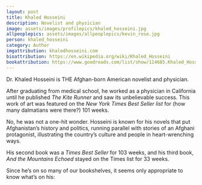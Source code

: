 ```yaml
---
layout: post
title: Khaled Hosseini
description: Novelist and physician
image: assets/images/profilepics/khaled_hosseini.jpg
allpeoplepics: assets/images/allpeoplepics/kevin_rose.jpg
person: khaled_hosseini
category: Author
imgattribution: khaledhosseini.com
bioattribution: https://en.wikipedia.org/wiki/Khaled_Hosseini
bookattribution: https://www.goodreads.com/list/show/114685.Khaled_Hosseini_s_Top_10_Favorite_Books_
---
```


Dr. Khaled Hosseini is THE Afghan-born American novelist and physician.

After graduating from medical school, he worked as a physician in California until he published <i>The Kite Runner</i> and saw its unbelievable success. This work of art was featured on the <i>New York Times Best Seller list</i> for (how many dalmatians were there?) 101 weeks.

No, he was not a one-hit wonder. Hosseini is known for his novels that put Afghanistan’s history and politics, running parallel with stories of an Afghani protagonist, illustrating the country’s culture and people in heart-wrenching ways.

His second book was a <i>Times Best Seller</i> for 103 weeks, and his third book, <i>And the Mountains Echoed</i> stayed on the Times list for 33 weeks.

Since he’s on so many of our bookshelves, it seems only appropriate to know what’s on his:
